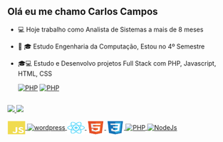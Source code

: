 ## Olá eu me chamo Carlos Campos 
- 💻 Hoje trabalho como Analista de Sistemas a mais de 8 meses
- 🏫 🎓 Estudo Engenharia da Computação, Estou no 4º Semestre
- 🎓💻 Estudo e Desenvolvo projetos Full Stack com PHP, Javascript, HTML, CSS

  <div>  
   <a href="mailto:carlosdelimacampos01@gmail.com" target="_blank"><img align="center" alt="PHP" height="30"   
    width="80"  src="https://img.shields.io/badge/Gmail-D14836?style=for-the-badge&logo=gmail&logoColor=white"></a> 
   <a href="https://www.linkedin.com/in/carlos-eduardo-de-lima-campos-b42212199" target="_blank"><img align="center" alt="PHP" height="30"   
    width="80" src="https://img.shields.io/badge/-LinkedIn-%230077B5?style=for-the-badge&logo=linkedin&logoColor=white" target="_blank"></a> 
  </div>
##
<div>
  <a href="https://github.com/Carlos-Campos01">
  <img height="150em" src="https://github-readme-stats.vercel.app/api?username=Carlos-Campos01&show_icons=true&theme=dark&include_all_commits=true&count_private=true"/>
  <img height="150em" src="https://github-readme-stats.vercel.app/api/top-langs/?username=Carlos-Campos01&layout=compact&langs_count=7&theme=dark"/>

</div>

<div style="display: inline_block"><br>
  <img align="center" alt="Js" height="30" width="40" src="https://raw.githubusercontent.com/devicons/devicon/master/icons/javascript/javascript-plain.svg">
  <img align="center" alt="wordpress" height="30" width="40" src="https://cdn.jsdelivr.net/gh/devicons/devicon/icons/wordpress/wordpress-original.svg">
  <img align="center" alt="React" height="30" width="40" src="https://raw.githubusercontent.com/devicons/devicon/master/icons/react/react-original.svg">
  <img align="center" alt="HTML" height="30" width="40" src="https://raw.githubusercontent.com/devicons/devicon/master/icons/html5/html5-original.svg">
  <img align="center" alt="CSS" height="30" width="40" src="https://raw.githubusercontent.com/devicons/devicon/master/icons/css3/css3-original.svg">
  <img align="center" alt="PHP" height="30" width="40" src="https://cdn.jsdelivr.net/gh/devicons/devicon/icons/php/php-original.svg" >
  <img align="center" alt="NodeJs" height="30" width="40" src="https://cdn.jsdelivr.net/gh/devicons/devicon/icons/nodejs/nodejs-original.svg">  
</div>
